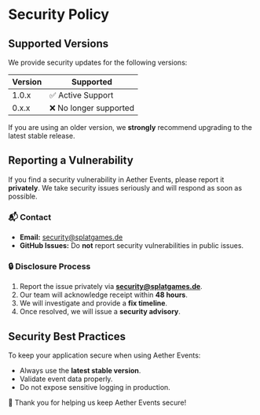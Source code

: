 # Security Policy

## Supported Versions

We provide security updates for the following versions:

| Version | Supported |
|---------|------------|
| 1.0.x   | ✅ Active Support |
| 0.x.x   | ❌ No longer supported |

If you are using an older version, we **strongly** recommend upgrading to the latest stable release.

## Reporting a Vulnerability

If you find a security vulnerability in Aether Events, please report it **privately**.
We take security issues seriously and will respond as soon as possible.

### 📬 Contact
- **Email:** security@splatgames.de
- **GitHub Issues:** Do **not** report security vulnerabilities in public issues.

### 🔒 Disclosure Process
1. Report the issue privately via **security@splatgames.de**.
2. Our team will acknowledge receipt within **48 hours**.
3. We will investigate and provide a **fix timeline**.
4. Once resolved, we will issue a **security advisory**.

## Security Best Practices
To keep your application secure when using Aether Events:
- Always use the **latest stable version**.
- Validate event data properly.
- Do not expose sensitive logging in production.

🚀 Thank you for helping us keep Aether Events secure!
